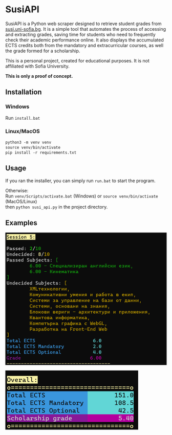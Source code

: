 # SusiAPI
SusiAPI is a Python web scraper designed to retrieve student grades from [susi.uni-sofia.bg](susi.uni-sofia.bg). It is a simple tool that automates the process of accessing and extracting grades, saving time for students who need to frequently check their academic performance online. It also displays the accumulated ECTS credits both from the mandatory and extracurricular courses, as well the grade formed for a scholarship.

This is a personal project, created for educational purposes. It is not affiliated with Sofia University.

__This is only a proof of concept.__

## Installation

### Windows
Run `install.bat`

### Linux/MacOS
```
python3 -m venv venv
source venv/bin/activate
pip install -r requirements.txt
```

## Usage

If you ran the installer, you can simply run `run.bat` to start the program.

Otherwise:\
Run `venv/Scripts/activate.bat` (Windows) or `source venv/bin/activate` (MacOS/Linux)\
then `python susi_api.py` in the project directory.

## Examples

![Session](misc/image.png)

![Overall performance](misc/image-1.png)
